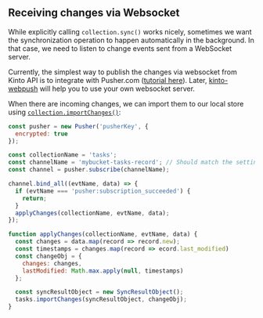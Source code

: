 ## Receiving changes via Websocket

While explicitly calling `collection.sync()` works nicely, sometimes
we want the synchronization operation to happen automatically in the
background. In that case, we need to listen to change events sent from
a WebSocket server.

Currently, the simplest way to publish the changes via websocket from
Kinto API is to integrate with Pusher.com ([tutorial here](https://kinto.readthedocs.io/en/stable/tutorials/notifications-websockets.html)).
Later, [kinto-webpush](https://github.com/Kinto/kinto-webpush/) will
help you to use your own websocket server.

When there are incoming changes, we can import them to our local store using
[`collection.importChanges()`](https://doc.esdoc.org/github.com/Kinto/kinto.js/class/src/collection.js~Collection.html#instance-method-importChanges):

```javascript
const pusher = new Pusher('pusherKey', {
  encrypted: true
});

const collectionName = 'tasks';
const channelName = 'mybucket-tasks-record'; // Should match the setting `kinto.event_listeners.pusher.channel`
const channel = pusher.subscribe(channelName);

channel.bind_all((evtName, data) => {
  if (evtName === 'pusher:subscription_succeeded') {
    return;
  }
  applyChanges(collectionName, evtName, data);
});

function applyChanges(collectionName, evtName, data) {
  const changes = data.map(record => record.new);
  const timestamps = changes.map(record => ecord.last_modified)
  const changeObj = {
    changes: changes,
    lastModified: Math.max.apply(null, timestamps)
  };

  const syncResultObject = new SyncResultObject();
  tasks.importChanges(syncResultObject, changeObj);
}
```
